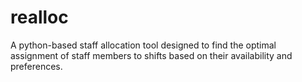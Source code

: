 # realloc

A python-based staff allocation tool designed to find the optimal assignment of staff members to shifts based on their availability and preferences.
